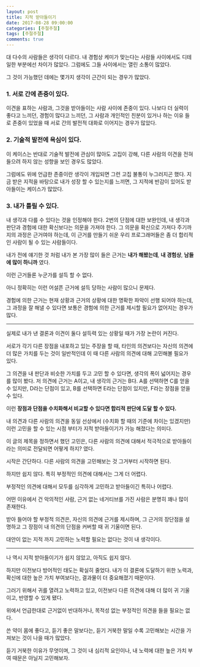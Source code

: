```yaml
---
layout: post
title: 지적 받아들이기
date: 2017-08-28 09:00:00
categories: [주절주절]
tags: [주절주절]
comments: true
---
```


대 다수의 사람들은 생각이 다르다.
내 경험상 케미가 맞는다는 사람들 사이에서도 디테일한 부분에선 차이가 많았다.
그럼에도 그들 사이에서는 열린 소통이 많았다.

그 것이 가능했던 데에는 몇가지 생각이 근간이 되는 경우가 많았다.

### 1. 서로 간에 존중이 있다.

이견을 표하는 사람과, 그것을 받아들이는 사람 사이에 존중이 있다.
나보다 더 실력이 좋다고 느끼던, 경험이 많다고 느끼던, 그 사람과 개인적인 친분이 있거나 하는 이유 들로 존중이 있었을 때 서로 간의 발전적 대화로 이어지는 경우가 많았다.

### 2. 기술적 발전에 욕심이 있다.

이 케이스는 반대로 기술적 발전에 관심이 많아도 고집이 강해, 다른 사람의 이견을 전혀 들으려 하지 않는 성향을 보인 경우도 많았다.

그럼에도 위에 언급한 존중이란 생각이 개입되면 그런 고집 불통이 누그러지곤 했다.
지금 받은 지적을 바탕으로 내가 성장 할 수 있는지를 느끼면, 그 지적에 반감이 있어도 받아들이는 케이스가 많았다.

### 3. 내가 틀릴 수 있다.

내 생각과 다를 수 있다는 것을 인정해야 한다. 
2번의 단점에 대한 보완인데, 내 생각과 판단과 경험에 대한 확신보다는 의문을 가져야 한다.
그 의문을 확신으로 가져다 주기까지의 과정은 근거여야 하는데, 이 근거를 만들기 쉬운 우리 프로그래머들은 좀 더 합리적인 사람이 될 수 있는 사람들이다.

내가 전에 얘기한 것 처럼 내가 본 가장 많이 들은 근거는 **내가 해봤는데**, **내 경험상**, **남들에 많이 하니까** 였다.

이런 근거들론 누군가를 설득 할 수 없다. 

아니 정확히는 이런 어설픈 근거에 설득 당하는 사람이 많으니 문제다.

경험에 의한 근거는 현재 상황과 근거의 상황에 대한 명확한 파악이 선행 되어야 하는데, 그 과정을 잘 해낼 수 있다면 보통은 경험에 의한 근거를 제시할 필요가 없어지는 경우가 많다.

--- 

실제로 내가 낸 결론과 이견이 둘다 설득력 있는 상황일 때가 가장 논란이 커진다.

서로가 각기 다른 장점을 내포하고 있는 주장을 할 때, 타인의 의견보다는 자신의 의견에 더 많은 가치를 두는 것이 일반적인데 이 때 다른 사람의 의견에 대해 고민해볼 필요가 있다.

그 의견을 내 판단과 비슷한 가치를 두고 고민 할 수 있다면, 생각의 폭이 넓어지는 경우를 많이 봤다.
저 의견에 근거는 A이고, 내 생각의 근거는 B다. A를 선택하면 C를 얻을 수 있지만, D라는 단점이 있고, B를 선택하면 E라는 단점이 있지만, F라는 장점을 얻을 수 있다.

이런 **장점과 단점을 수치화해서 비교할 수 있다면 합리적 판단에 도달 할 수 있다.**

내 의견과 다른 사람의 의견을 동일 선상에서 (수치화 할 때의 기준에 차이는 있겠지만) 이런 고민을 할 수 있는 시점 부터가 지적 받아들이기가 가능 해졌다는 의미다.

이 글의 제목을 정하면서 했던 고민은, 다른 사람의 의견에 대해서 적극적으로 받아들이라는 의미로 전달되면 어떻게 하지? 였다.

시작은 간단하다. 다른 사람의 의견을 고민해보는 것 그거부터 시작하면 된다.

하지만 쉽지 않다. 특히 부정적인 의견에 대해서는 그게 더 어렵다.

부정적인 의견에 대해서 모두를 심각하게 고민하고 받아들이긴 특히나 어렵다.

어떤 이유에서 건 악의적인 사람, 근거 없는 네거티브를 가진 사람은 분명히 꽤나 많이 존재한다.

받아 들어야 할 부정적 의견은, 자신의 의견에 근거를 제시하며, 그 근거의 장단점을 설명하고 그 장점이 내 의견의 단점을 커버할 때 귀 기울이면 된다.

대안이 없는 지적 까지 고민하는 노력할 필요는 없다는 것이 내 생각이다.

---

나 역시 지적 받아들이기가 쉽지 않았고, 아직도 쉽지 않다.

하지만 이전보다 방어적인 태도는 확실히 줄었다. 내가 이 결론에 도달하기 위한 노력과, 확신에 대한 높은 가치 부여보다는, 결과물이 더 중요해졌기 때문이다.

그러기 위해서 귀를 열려고 노력하고 있고, 이전보다 다른 의견에 대해 더 많이 귀 기울이고, 반영할 수 있게 됐다.

위에서 언급한대로 근거없이 반대하거나, 목적성 없는 부정적인 의견을 들을 필요는 없다.

쓴 약이 몸에 좋다고, 듣기 좋은 말보다는, 듣기 거북한 말일 수록 고민해보는 시간을 가져보는 것이 나을 때가 많았다.

듣기 거북한 이유가 무엇이며, 그 것이 내 심리적 요인이나, 내 노력에 대한 높은 가치 부여 때문은 아닐지 고민해보자.
